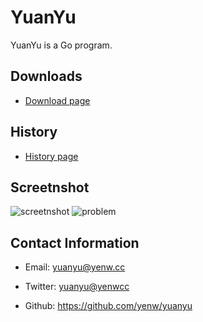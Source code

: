 YuanYu
=======

YuanYu is a Go program.


Downloads
-------

* [Download page](../master/download.md)

History
-------

* [History page](../master/history.md)


Screetnshot
-------

![screetnshot](../master/screenshot.png?raw=true)
![problem](../master/problem.png?raw=true)


Contact Information
-------

* Email: yuanyu@yenw.cc

* Twitter: [yuanyu@yenwcc](https://twitter.com/yenwcc)

* Github: https://github.com/yenw/yuanyu
